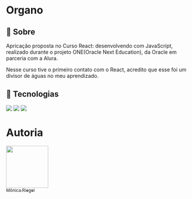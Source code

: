 <h1>Organo</h1>

<h2>🔖 Sobre</h2>
<p>Apricação proposta no Curso React: desenvolvendo com JavaScript, realizado durante o projeto ONE(Oracle Next Education), da Oracle em parceria com a Alura.</p>
<p>Nesse curso tive o primeiro contato com o React, acredito que esse foi um divisor de águas no meu aprendizado.</p>

## 🚀 Tecnologias
<div>
  <img src="https://img.shields.io/badge/HTML-239120?style=for-the-badge&logo=html5&logoColor=white">
  <img src="https://img.shields.io/badge/CSS-239120?&style=for-the-badge&logo=css3&logoColor=white">
  <img src="https://img.shields.io/badge/JavaScript-F7DF1E?style=for-the-badge&logo=javascript&logoColor=black">
</div>

# Autoria

 [<img loading="lazy" src="https://avatars.githubusercontent.com/u/157765491?v=4" width=115><br><sub>Mônica Riegel</sub>](https://github.com/monicariegel)  

